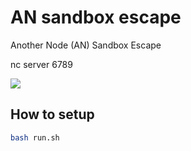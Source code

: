 # AN sandbox escape

Another Node (AN) Sandbox Escape

nc server 6789

<img src="https://stc.drstra.in/tqs.png">

## How to setup

```sh
bash run.sh
```

